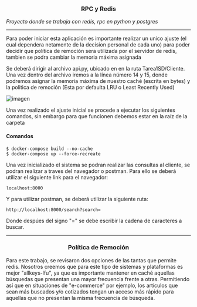 <h3 align="Center"> RPC y Redis </h3>

_Proyecto donde se trabaja con redis, rpc en python y postgres_

---------------------------------------

<p>Para poder iniciar esta aplicación es importante realizar un unico ajuste (el cual dependera netamente de la decision personal de cada uno) para poder decidir que política de remoción sera utilizada por el servidor de redis, tambien se podra cambiar la memoria máxima asignada </p>

<p>Se deberá dirigir al archivo api.py, ubicado en en la ruta Tarea1SD/Cliente. Una vez dentro del archivo iremos a la línea número 14 y 15, donde podremos asignar la memoria máxima de nuestro caché (escrita en bytes) y la politica de remoción (Esta por defaulta LRU o Least Recently Used)</p>

![imagen](https://user-images.githubusercontent.com/69986261/166571463-a62d398f-cb4a-433c-acb9-f425f56548f8.png)

<p> Una vez realizado el ajuste inicial se procede a ejecutar los siguientes comandos, sin embargo para que funcionen debemos estar en la raíz de la carpeta </p>

<h4> Comandos </h4>

```
$ docker-compose build --no-cache
$ docker-compose up --force-recreate
```

<p>Una vez inicializado el sistema se podran realizar las consultas al cliente, se podran realizar a traves del navegador o postman. Para ello se deberá utilizar el siguiente link para el navegador: </p>

```
localhost:8000
```

<p> Y para utilizar postman, se deberá utilizar la siguiente ruta: </p>

```
http://localhost:8000/search?search=
```
<p> Donde despúes del signo "=" se debe escribir la cadena de caracteres a buscar. </p>

---------------------------------------

<h3 align="Center">Política de Remoción</h3>

<p> Para este trabajo, se revisaron dos opciones de las tantas que permite redis. Nosotros creemos que para este tipo de sistemas y plataformas es mejor "allkeys-lfu", ya que es importante mantener en caché aquellas búsquedas que presentan una mayor frecuencia frente a otras. Permitiendo así que en situaciones de "e-commerce" por ejemplo, los artículos que sean más buscados y/o cotizados tengan un acceso más rápido para aquellas que no presentan la misma frecuencia de búsqueda. </p> 

